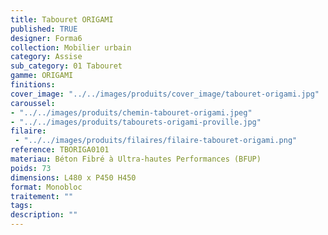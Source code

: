 ```yaml
---
title: Tabouret ORIGAMI 
published: TRUE
designer: Forma6
collection: Mobilier urbain
category: Assise
sub_category: 01 Tabouret
gamme: ORIGAMI
finitions: 
cover_image: "../../images/produits/cover_image/tabouret-origami.jpg"
caroussel: 
- "../../images/produits/chemin-tabouret-origami.jpeg"
- "../../images/produits/tabourets-origami-proville.jpg"
filaire: 
 - "../../images/produits/filaires/filaire-tabouret-origami.png"
reference: TBORIGA0101
materiau: Béton Fibré à Ultra-hautes Performances (BFUP)
poids: 73
dimensions: L480 x P450 H450
format: Monobloc
traitement: ""
tags: 
description: ""
---
```

